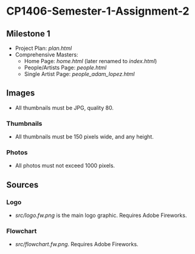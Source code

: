 # CP1406-Semester-1-Assignment-2

## Milestone 1
 * Project Plan: *plan.html*
 * Comprehensive Masters:
   * Home Page: *home.html* (later renamed to *index.html*)
   * People/Artists Page: *people.html*
   * Single Artist Page: *people_adam_lopez.html*

## Images
 * All thumbnails must be JPG, quality 80.

### Thumbnails
 * All thumbnails must be 150 pixels wide, and any height.

### Photos
 * All photos must not exceed 1000 pixels.

## Sources

### Logo
 * *src/logo.fw.png* is the main logo graphic. Requires Adobe Fireworks.

### Flowchart
 * *src/flowchart.fw.png*. Requires Adobe Fireworks.
